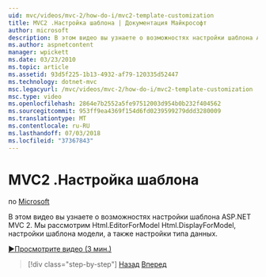 ```yaml
---
uid: mvc/videos/mvc-2/how-do-i/mvc2-template-customization
title: MVC2 .Настройка шаблона | Документация Майкрософт
author: microsoft
description: В этом видео вы узнаете о возможностях настройки шаблона ASP.NET MVC 2. Мы рассмотрим Html.EditorForModel, Html.DisplayForModel, Templ модели...
ms.author: aspnetcontent
manager: wpickett
ms.date: 03/23/2010
ms.topic: article
ms.assetid: 93d5f225-1b13-4932-af79-120335d52447
ms.technology: dotnet-mvc
msc.legacyurl: /mvc/videos/mvc-2/how-do-i/mvc2-template-customization
msc.type: video
ms.openlocfilehash: 2864e7b2552a5fe97512003d954b0b232f404562
ms.sourcegitcommit: 953ff9ea4369f154d6fd0239599279ddd3280009
ms.translationtype: MT
ms.contentlocale: ru-RU
ms.lasthandoff: 07/03/2018
ms.locfileid: "37367843"
---
```

<a name="mvc2---template-customization"></a>MVC2 .Настройка шаблона
====================
по [Microsoft](https://github.com/microsoft)

В этом видео вы узнаете о возможностях настройки шаблона ASP.NET MVC 2. Мы рассмотрим Html.EditorForModel Html.DisplayForModel, настройки шаблона модели, а также настройки типа данных.

[&#9654;Просмотрите видео (3 мин.)](https://channel9.msdn.com/Blogs/ASP-NET-Site-Videos/mvc2-template-customization)

> [!div class="step-by-step"]
> [Назад](mvc2-model-validation.md)
> [Вперед](aspnet-mvc-2-areas.md)
